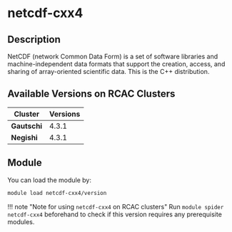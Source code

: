 # netcdf-cxx4

## Description
NetCDF (network Common Data Form) is a set of software libraries and machine-independent data formats that support the creation, access, and sharing of array-oriented scientific data. This is the C++ distribution.

## Available Versions on RCAC Clusters
|Cluster|Versions|
|---|---|
|**Gautschi**|4.3.1|
|**Negishi**|4.3.1|

## Module
You can load the module by:

```bash
module load netcdf-cxx4/version
```

!!! note "Note for using `netcdf-cxx4` on RCAC clusters"
    Run `module spider netcdf-cxx4` beforehand to check if this version requires any prerequisite modules.
